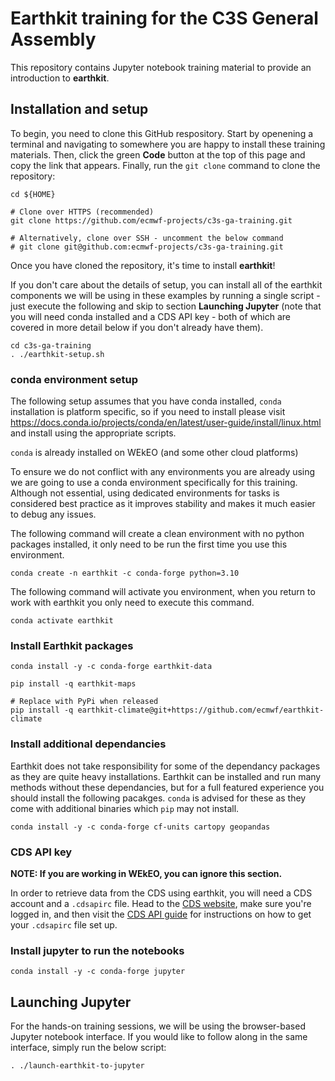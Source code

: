 # Earthkit training for the C3S General Assembly

This repository contains Jupyter notebook training material to provide an introduction to **earthkit**.

## Installation and setup

To begin, you need to clone this GitHub respository. Start by openening a terminal
and navigating to somewhere you are happy to install these training materials. Then,
click the green **Code** button at the top of this page and copy the link that appears.
Finally, run the `git clone` command to clone the repository:

```
cd ${HOME}

# Clone over HTTPS (recommended)
git clone https://github.com/ecmwf-projects/c3s-ga-training.git

# Alternatively, clone over SSH - uncomment the below command
# git clone git@github.com:ecmwf-projects/c3s-ga-training.git
```

Once you have cloned the repository, it's time to install **earthkit**!

If you don't care about the details of setup, you can install all of the earthkit
components we will be using in these examples by running a single script - 
just execute the following and skip to section **Launching Jupyter** (note that
you will need conda installed and a CDS API key - both of which are covered in
more detail below if you don't already have them).

```
cd c3s-ga-training
. ./earthkit-setup.sh
```

### conda environment setup

The following setup assumes that you have conda installed,
`conda` installation is platform specific, so if you need to install
please visit https://docs.conda.io/projects/conda/en/latest/user-guide/install/linux.html
and install using the appropriate scripts.

`conda` is already installed on WEkEO (and some other cloud platforms)

To ensure we do not conflict with any environments you are already using we are going to use a conda environment specifically for this training. Although not essential, using dedicated environments for tasks is considered best practice as it improves stability and makes it much easier to debug any issues.

The following command will create a clean environment with no python packages installed, it only need to be run the first time you use this environment. 

```
conda create -n earthkit -c conda-forge python=3.10 
```

The following command will activate you environment, when you return to work with earthkit you only need to execute this command.

```
conda activate earthkit
```

### Install Earthkit packages
```
conda install -y -c conda-forge earthkit-data 

pip install -q earthkit-maps

# Replace with PyPi when released
pip install -q earthkit-climate@git+https://github.com/ecmwf/earthkit-climate
```

### Install additional dependancies
Earthkit does not take responsibility for some of the dependancy packages as they are quite heavy
installations. Earthkit can be installed and run many methods without these dependancies, but for a full
featured experience you should install the following pacakges. `conda` is advised for these as they come
with additional binaries which `pip` may not install.

```
conda install -y -c conda-forge cf-units cartopy geopandas
```

### CDS API key

**NOTE: If you are working in WEkEO, you can ignore this section.**

In order to retrieve data from the CDS using earthkit, you will need a CDS account
and a `.cdsapirc` file. Head to the [CDS website](https://cds.climate.copernicus.eu),
make sure you're logged in, and then visit the
[CDS API guide](https://cds.climate.copernicus.eu/api-how-to) for instructions on
how to get your `.cdsapirc` file set up.

### Install jupyter to run the notebooks
```
conda install -y -c conda-forge jupyter
```

## Launching Jupyter

For the hands-on training sessions, we will be using the browser-based Jupyter
notebook interface. If you would like to follow along in the same interface,
simply run the below script:

```
. ./launch-earthkit-to-jupyter
```